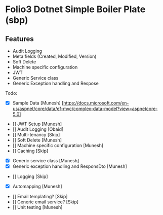 # Folio3 Dotnet Simple Boiler Plate (sbp)


## Features
* Audit Logging
* Meta fields (Created, Modified, Version)
* Soft Delete
* Machine specific configuration
* JWT
* Generic Service class
* Generic Exception handling and Respose

Todo:

- [x] Sample Data          [Munesh] [https://docs.microsoft.com/en-us/aspnet/core/data/ef-mvc/complex-data-model?view=aspnetcore-5.0]
- [] JWT Setup            [Munesh]
- [] Audit Logging        [Obaid]
- [] Multi-tenancy        [Skip]
- [] Soft Delete          [Munesh]
- [] Machine specific configuration [Munesh]
- [] Caching              [Skip]
- [x] Generic service class [Munesh]
- [x] Generic exception handling and ResponsDto [Munesh]
- [] Logging            [Skip]
- [x] Automapping        [Munesh] 
- [] Email templating?  [Skip]
- [] Generic email service? [Skip]
- [] Unit testing [Munesh]

